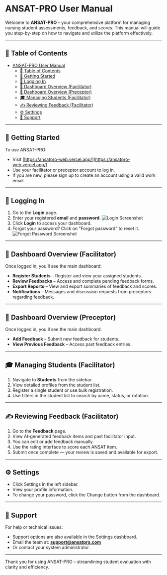 # ANSAT-PRO User Manual

Welcome to **ANSAT-PRO** – your comprehensive platform for managing nursing student assessments, feedback, and scores. This manual will guide you step-by-step on how to navigate and utilize the platform effectively.

---

## 📖 Table of Contents

- [ANSAT-PRO User Manual](#ansat-pro-user-manual)
  - [📖 Table of Contents](#-table-of-contents)
  - [🚀 Getting Started](#-getting-started)
  - [🔐 Logging In](#-logging-in)
  - [🧭 Dashboard Overview (Facilitator)](#-dashboard-overview-facilitator)
  - [🧭 Dashboard Overview (Preceptor)](#-dashboard-overview-preceptor)
  - [🎓 Managing Students (Facilitator)](#-managing-students-facilitator)
  - [✍️ Reviewing Feedback (Facilitator)](#️-reviewing-feedback-facilitator)
  - [⚙️ Settings](#️-settings)
  - [📩 Support](#-support)

---

## 🚀 Getting Started

To use ANSAT-PRO:

- Visit [https://ansatpro-web.vercel.app/](https://ansatpro-web.vercel.app/)
- Use your facilitator or preceptor account to log in.
- If you are new, please sign up to create an account using a valid work email.

---

## 🔐 Logging In

1. Go to the **Login** page.
2. Enter your registered **email** and **password**.
   ![Login Screenshot](../images/login.png)
3. Click **Login** to access your dashboard.
4. Forgot your password? Click on "Forgot password" to reset it.
   ![Forgot Password Screenshot](../images/forgot-password.png)

---

## 🧭 Dashboard Overview (Facilitator)

Once logged in, you'll see the main dashboard:

- **Register Students** – Register and view your assigned students.
- **Review Feedbacks** – Access and complete pending feedback forms.
- **Export Reports** – View and export summaries of feedback and scores.
- **Notifications** – Messages and discussion requests from preceptors regarding feedback.

---

## 🧭 Dashboard Overview (Preceptor)

Once logged in, you'll see the main dashboard:

- **Add Feedback** – Submit new feedback for students.
- **View Previous Feedback** – Access past feedback entries.

---

## 🎓 Managing Students (Facilitator)

1. Navigate to **Students** from the sidebar.
2. View detailed profiles from the student list.
3. Register a single student or use bulk registration.
4. Use filters in the student list to search by name, status, or rotation.

---

## ✍️ Reviewing Feedback (Facilitator)

1. Go to the **Feedback** page.
2. View AI-generated feedback items and past facilitator input.
3. You can edit or add feedback manually.
4. Use the rating interface to score each ANSAT item.
5. Submit once complete — your review is saved and available for export.

---

## ⚙️ Settings

- Click Settings in the left sidebar.
- View your profile information.
- To change your password, click the Change button from the dashboard.

---

## 📩 Support

For help or technical issues:

- Support options are also available in the Settings dashboard.
- Email the team at: **support@ansatpro.com**
- Or contact your system administrator.

---

Thank you for using ANSAT-PRO – streamlining student evaluation with clarity and efficiency.
